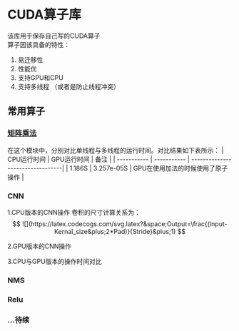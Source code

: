# CUDA算子库
该库用于保存自己写的CUDA算子 \
算子因该具备的特性： 
1. 易迁移性
2. 性能优
3. 支持GPU和CPU
4. 支持多线程 （或者是防止线程冲突）
   

## 常用算子

### [矩阵乘法](https://github.com/WuZhongQing/CUDA/tree/main/%E7%9F%A9%E9%98%B5%E4%B9%98%E6%B3%95%E5%AE%9E%E9%AA%8C)
在这个模块中，分别对比单线程与多线程的运行时间。对比结果如下表所示：
| CPU运行时间 | GPU运行时间 | 备注                             |
| ----------- | ----------- | ---------------------------------|
|  1.186S     |  3.257e-05S  | GPU在使用加法的时候使用了原子操作  |



### CNN
1.CPU版本的CNN操作
卷积的尺寸计算关系为： \
$$ ![](https://latex.codecogs.com/svg.latex?&space;Output=\frac{(Input-Kernal_size&plus;2*Pad)}{Stride}&plus;1) $$

2.GPU版本的CNN操作

3.CPU与GPU版本的操作时间对比


### NMS

### Relu

### ...待续
